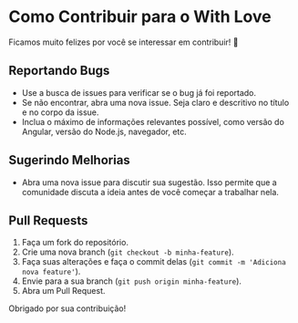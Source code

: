 # Como Contribuir para o With Love

Ficamos muito felizes por você se interessar em contribuir! 🎉

## Reportando Bugs

- Use a busca de issues para verificar se o bug já foi reportado.
- Se não encontrar, abra uma nova issue. Seja claro e descritivo no título e no corpo da issue.
- Inclua o máximo de informações relevantes possível, como versão do Angular, versão do Node.js, navegador, etc.

## Sugerindo Melhorias

- Abra uma nova issue para discutir sua sugestão. Isso permite que a comunidade discuta a ideia antes de você começar a trabalhar nela.

## Pull Requests

1.  Faça um fork do repositório.
2.  Crie uma nova branch (`git checkout -b minha-feature`).
3.  Faça suas alterações e faça o commit delas (`git commit -m 'Adiciona nova feature'`).
4.  Envie para a sua branch (`git push origin minha-feature`).
5.  Abra um Pull Request.

Obrigado por sua contribuição!
